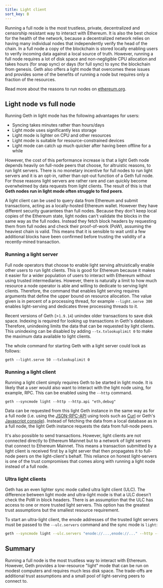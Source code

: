 ```yaml
---
title: Light client
sort_key: B
---
```


Running a full node is the most trustless, private, decentralized and censorship resistant way to interact with Ethereum. It is also the best choice for the health of the network, because a decentralized network relies on having many individual nodes that independently verify the head of the chain. In a full node a copy of the blockchain is stored locally enabling users to verify incoming data against a local source of truth. However, running a full node requires a lot of disk space and non-negligible CPU allocation and takes hours (for snap sync) or days (for full sync) to sync the blockchain from genesis. Geth also offers a light mode that overcomes these issues and provides some of the benefits of running a node but requires only a fraction of the resources. 

Read more about the reasons to run nodes on [ethereum.org](https://ethereum.org/en/run-a-node/).

## Light node vs full node

Running Geth in light mode has the following advantages for users:

- Syncing takes minutes rather than hours/days
- Light mode uses significantly less storage
- Light mode is lighter on CPU and other resources
- Light mode is suitable for resource-constrained devices
- Light mode can catch up much quicker after having been offline for a while

However, the cost of this performance increase is that a light Geth node depends heavily on full-node peers that choose, for altruistic reasons, to run light servers. There is no monetary incentive for full nodes to run light servers and it is an opt-in, rather than opt-out function of a Geth full node. For those reasons light servers are rather rare and can quickly become overwhelmed by data requests from light clients. The result of this is that **Geth nodes run in light mode often struggle to find peers**.

A light client can be used to query data from Ethereum and submit transactions, acting as a locally-hosted Ethereum wallet. However they have different security guarantees than full nodes. Because they don't keep local copies of the Ethereum state, light nodes can't validate the blocks in the same way as the full nodes. Instead they fetch block headers by requesting them from full nodes and check their proof-of-work (PoW), assuming the heaviest chain is valid. This means that it is sensible to wait until a few additional blocks have been confirmed before trusting the validity of a recently-mined transaction.

### Running a light server

Full node operators that choose to enable light serving altruistically enable other users to run light clients. This is good for Ethereum because it makes it easier for a wider population of users to interact with Ethereum without using trusted intermediaries. However, there is naturally a limit to how much resource a node operator is able and willing to dedicate to serving light clients. Therefore, the command that enables light serving requires arguments that define the upper bound on resource allocation. The value given is in percent of a processing thread, for example `--light.serve 300` enables light-serving and dedicates three processing threads to it.

Recent versions of Geth (>`1.9.14`) unindex older transactions to save disk space. Indexing is required for looking up transactions in Geth's database. Therefore, unindexing limits the data that can be requested by light clients. This unindexing can be disabled by adding `--tx.txlookuplimit 0` to make the maximum data available to light clients.

The whole command for starting Geth with a light server could look as follows:

```shell
geth --light.serve 50 --txlookuplimit 0
```

### Running a light client

Running a light client simply requires Geth to be started in light mode. It is likely that a user would also want to interact with the light node using, for example, RPC. This can be enabled using the `--http` command.

```shell
geth --syncmode light --http --http.api "eth,debug"
```

Data can be requested from this light Geth instance in the same way as for a full node (i.e. using the [JSON-RPC-API](/docs/rpc/server) using tools such as [Curl](https://curl.se/) or Geth's [Javascript console](/docs/interface/javascript-console)). Instead of fetching the data from a local database as in a full node, the light Geth instance requests the data from full-node peers.

It's also possible to send transactions. However, light clients are not connected directly to Ethereum Mainnet but to a network of light servers that connect to Ethereum Mainnet. This means a transaction submitted by a light client is received first by a light server that then propagates it to full-node peers on the light-client's behalf. This reliance on honest light-servers is one of the trust compromises that comes along with running a light node instead of a full node.


### Ultra light clients

Geth has an even lighter sync mode called ultra light client (ULC). The difference between light mode and ultra-light mode is that a ULC doesn't check the PoW in block headers. There is an assumption that the ULC has access to one or more trusted light servers. This option has the greatest trust assumptions but the smallest resource requirement.

To start an ultra-light client, the enode addresses of the trusted light servers must be passed to the `--ulc.servers` command and the sync mode is `light`:

```sh
geth --syncmode light --ulc.servers "enode://...,enode://..." --http --http.api "eth,debug"
```

## Summary

Running a full node is the most trustless way to interact with Ethereum. However, Geth provides a low-resource "light" mode that can be run on modest computers and requires much less disk space. The trade-offs are additional trust assumptions and a small pool of light-serving peers to connect to.
